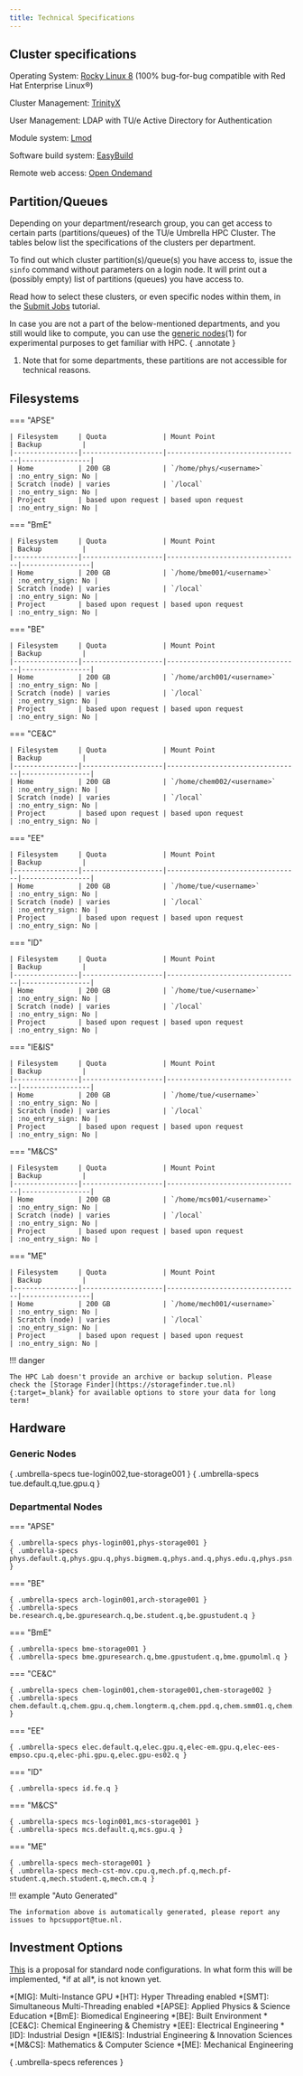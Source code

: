 ```yaml
---
title: Technical Specifications
---
```


## Cluster specifications

Operating System: [Rocky Linux 8](https://rockylinux.org/) (100% bug-for-bug compatible with Red Hat Enterprise Linux®) 

Cluster Management: [TrinityX](https://github.com/clustervision/trinityX)

User Management: LDAP with TU/e Active Directory for Authentication

Module system: [Lmod](https://lmod.readthedocs.io/en/latest/)

Software build system: [EasyBuild](https://docs.easybuild.io/)

Remote web access: [Open Ondemand](https://openondemand.org/)

## Partition/Queues

Depending on your department/research group, you can get access to
certain parts (partitions/queues) of the TU/e Umbrella HPC Cluster. 
The tables below list the specifications of the clusters per department.

To find out which cluster partition(s)/queue(s) you have access to,
issue the `sinfo` command without parameters on a login node. It will
print out a (possibly empty) list of partitions (queues) you have access
to.

Read how to select these clusters, or even specific nodes within them,
in the [Submit Jobs](steps/jobs/index.md) tutorial.

In case you are not a part of the below-mentioned departments, and you
still would like to compute, you can use the [generic nodes](#generic-nodes)(1) for
experimental purposes to get familiar with HPC.
{ .annotate }

1. Note that for some departments, these partitions are not accessible for technical reasons.

## Filesystems

=== "APSE"

    | Filesystem     | Quota              | Mount Point                     | Backup          |
    |----------------|--------------------|---------------------------------|-----------------|
    | Home           | 200 GB             | `/home/phys/<username>`         | :no_entry_sign: No |
    | Scratch (node) | varies             | `/local`                        | :no_entry_sign: No |
    | Project        | based upon request | based upon request              | :no_entry_sign: No |

=== "BmE"

    | Filesystem     | Quota              | Mount Point                     | Backup          |
    |----------------|--------------------|---------------------------------|-----------------|
    | Home           | 200 GB             | `/home/bme001/<username>`       | :no_entry_sign: No |
    | Scratch (node) | varies             | `/local`                        | :no_entry_sign: No |
    | Project        | based upon request | based upon request              | :no_entry_sign: No |

=== "BE"

    | Filesystem     | Quota              | Mount Point                     | Backup          |
    |----------------|--------------------|---------------------------------|-----------------|
    | Home           | 200 GB             | `/home/arch001/<username>`      | :no_entry_sign: No |
    | Scratch (node) | varies             | `/local`                        | :no_entry_sign: No |
    | Project        | based upon request | based upon request              | :no_entry_sign: No |

=== "CE&C"

    | Filesystem     | Quota              | Mount Point                     | Backup          |
    |----------------|--------------------|---------------------------------|-----------------|
    | Home           | 200 GB             | `/home/chem002/<username>`      | :no_entry_sign: No |
    | Scratch (node) | varies             | `/local`                        | :no_entry_sign: No |
    | Project        | based upon request | based upon request              | :no_entry_sign: No |

=== "EE"

    | Filesystem     | Quota              | Mount Point                     | Backup          |
    |----------------|--------------------|---------------------------------|-----------------|
    | Home           | 200 GB             | `/home/tue/<username>`          | :no_entry_sign: No |
    | Scratch (node) | varies             | `/local`                        | :no_entry_sign: No |
    | Project        | based upon request | based upon request              | :no_entry_sign: No |

=== "ID"

    | Filesystem     | Quota              | Mount Point                     | Backup          |
    |----------------|--------------------|---------------------------------|-----------------|
    | Home           | 200 GB             | `/home/tue/<username>`          | :no_entry_sign: No |
    | Scratch (node) | varies             | `/local`                        | :no_entry_sign: No |
    | Project        | based upon request | based upon request              | :no_entry_sign: No |

=== "IE&IS"

    | Filesystem     | Quota              | Mount Point                     | Backup          |
    |----------------|--------------------|---------------------------------|-----------------|
    | Home           | 200 GB             | `/home/tue/<username>`          | :no_entry_sign: No |
    | Scratch (node) | varies             | `/local`                        | :no_entry_sign: No |
    | Project        | based upon request | based upon request              | :no_entry_sign: No |

=== "M&CS"

    | Filesystem     | Quota              | Mount Point                     | Backup          |
    |----------------|--------------------|---------------------------------|-----------------|
    | Home           | 200 GB             | `/home/mcs001/<username>`       | :no_entry_sign: No |
    | Scratch (node) | varies             | `/local`                        | :no_entry_sign: No |
    | Project        | based upon request | based upon request              | :no_entry_sign: No |

=== "ME"

    | Filesystem     | Quota              | Mount Point                     | Backup          |
    |----------------|--------------------|---------------------------------|-----------------|
    | Home           | 200 GB             | `/home/mech001/<username>`      | :no_entry_sign: No |
    | Scratch (node) | varies             | `/local`                        | :no_entry_sign: No |
    | Project        | based upon request | based upon request              | :no_entry_sign: No |

!!! danger

    The HPC Lab doesn't provide an archive or backup solution. Please check the [Storage Finder](https://storagefinder.tue.nl){:target=_blank} for available options to store your data for long term!

## Hardware

### Generic Nodes

{ .umbrella-specs tue-login002,tue-storage001 }
{ .umbrella-specs tue.default.q,tue.gpu.q }

### Departmental Nodes

=== "APSE"

    { .umbrella-specs phys-login001,phys-storage001 }
    { .umbrella-specs phys.default.q,phys.gpu.q,phys.bigmem.q,phys.and.q,phys.edu.q,phys.psn.q }

=== "BE"

    { .umbrella-specs arch-login001,arch-storage001 }
    { .umbrella-specs be.research.q,be.gpuresearch.q,be.student.q,be.gpustudent.q }

=== "BmE"

    { .umbrella-specs bme-storage001 }
    { .umbrella-specs bme.gpuresearch.q,bme.gpustudent.q,bme.gpumolml.q }

=== "CE&C"

    { .umbrella-specs chem-login001,chem-storage001,chem-storage002 }
    { .umbrella-specs chem.default.q,chem.gpu.q,chem.longterm.q,chem.ppd.q,chem.smm01.q,chem.smm02.q }

=== "EE"

    { .umbrella-specs elec.default.q,elec.gpu.q,elec-em.gpu.q,elec-ees-empso.cpu.q,elec-phi.gpu.q,elec.gpu-es02.q }

=== "ID"

    { .umbrella-specs id.fe.q }

=== "M&CS"

    { .umbrella-specs mcs-login001,mcs-storage001 }
    { .umbrella-specs mcs.default.q,mcs.gpu.q }

=== "ME"

    { .umbrella-specs mech-storage001 }
    { .umbrella-specs mech-cst-mov.cpu.q,mech.pf.q,mech.pf-student.q,mech.student.q,mech.cm.q }

!!! example "Auto Generated"

    The information above is automatically generated, please report any issues to hpcsupport@tue.nl.

## Investment Options

[This](standard_configs_2024.md) is a proposal for standard node
configurations. In what form this will be implemented, \*if at all\*, is not
known yet.

*[MIG]: Multi-Instance GPU
*[HT]: Hyper Threading enabled
*[SMT]: Simultaneous Multi-Threading enabled
*[APSE]: Applied Physics & Science Education
*[BmE]: Biomedical Engineering
*[BE]: Built Environment
*[CE&C]: Chemical Engineering & Chemistry
*[EE]: Electrical Engineering
*[ID]: Industrial Design
*[IE&IS]: Industrial Engineering & Innovation Sciences
*[M&CS]: Mathematics & Computer Science
*[ME]: Mechanical Engineering

{ .umbrella-specs references }
